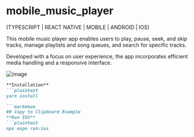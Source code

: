 # mobile_music_player
(TYPESCRIPT | REACT NATIVE | MOBILE | ANDROID | IOS)

This mobile music player app enables users to play, pause, seek, and skip tracks, manage playlists and song queues, and search for specific tracks. 

Developed with a focus on user experience, the app incorporates efficient media handling and a responsive interface. 

![image](https://github.com/jose-ambrosioo/mobile_music_player/assets/59221796/d0d57663-f44c-4e9a-854f-8784d026b94b)

```markdown
**Installation**
```plaintext
yarn install

```markdown
## Copy to Clipboard Example
**Run IOS**
```plaintext
npx expo run:ios

